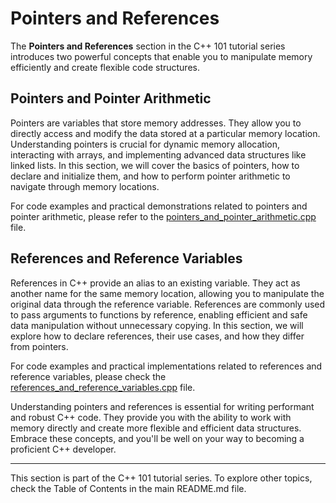 # Pointers and References

The **Pointers and References** section in the C++ 101 tutorial series introduces two powerful concepts that enable you to manipulate memory efficiently and create flexible code structures.

## Pointers and Pointer Arithmetic

Pointers are variables that store memory addresses. They allow you to directly access and modify the data stored at a particular memory location. Understanding pointers is crucial for dynamic memory allocation, interacting with arrays, and implementing advanced data structures like linked lists. In this section, we will cover the basics of pointers, how to declare and initialize them, and how to perform pointer arithmetic to navigate through memory locations.

For code examples and practical demonstrations related to pointers and pointer arithmetic, please refer to the [pointers_and_pointer_arithmetic.cpp](pointers_and_pointer_arithmetic.cpp) file.

## References and Reference Variables

References in C++ provide an alias to an existing variable. They act as another name for the same memory location, allowing you to manipulate the original data through the reference variable. References are commonly used to pass arguments to functions by reference, enabling efficient and safe data manipulation without unnecessary copying. In this section, we will explore how to declare references, their use cases, and how they differ from pointers.

For code examples and practical implementations related to references and reference variables, please check the [references_and_reference_variables.cpp](references_and_reference_variables.cpp) file.

Understanding pointers and references is essential for writing performant and robust C++ code. They provide you with the ability to work with memory directly and create more flexible and efficient data structures. Embrace these concepts, and you'll be well on your way to becoming a proficient C++ developer.

---
This section is part of the C++ 101 tutorial series. To explore other topics, check the Table of Contents in the main README.md file.